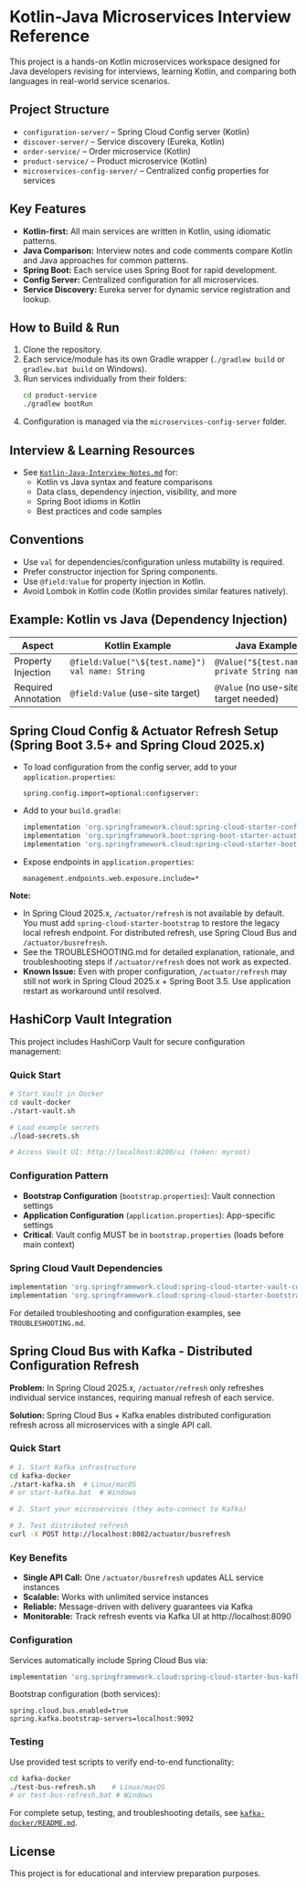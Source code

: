 # Kotlin-Java Microservices Interview Reference

This project is a hands-on Kotlin microservices workspace designed for Java developers revising for interviews, learning Kotlin, and comparing both languages in real-world service scenarios.

## Project Structure

- `configuration-server/` – Spring Cloud Config server (Kotlin)
- `discover-server/` – Service discovery (Eureka, Kotlin)
- `order-service/` – Order microservice (Kotlin)
- `product-service/` – Product microservice (Kotlin)
- `microservices-config-server/` – Centralized config properties for services

## Key Features

- **Kotlin-first:** All main services are written in Kotlin, using idiomatic patterns.
- **Java Comparison:** Interview notes and code comments compare Kotlin and Java approaches for common patterns.
- **Spring Boot:** Each service uses Spring Boot for rapid development.
- **Config Server:** Centralized configuration for all microservices.
- **Service Discovery:** Eureka server for dynamic service registration and lookup.

## How to Build & Run

1. Clone the repository.
2. Each service/module has its own Gradle wrapper (`./gradlew build` or `gradlew.bat build` on Windows).
3. Run services individually from their folders:
   ```bash
   cd product-service
   ./gradlew bootRun
   ```
4. Configuration is managed via the `microservices-config-server` folder.

## Interview & Learning Resources

- See [`Kotlin-Java-Interview-Notes.md`](./product-service/Kotlin-Java-Interview-Notes.md) for:
  - Kotlin vs Java syntax and feature comparisons
  - Data class, dependency injection, visibility, and more
  - Spring Boot idioms in Kotlin
  - Best practices and code samples

## Conventions

- Use `val` for dependencies/configuration unless mutability is required.
- Prefer constructor injection for Spring components.
- Use `@field:Value` for property injection in Kotlin.
- Avoid Lombok in Kotlin code (Kotlin provides similar features natively).

## Example: Kotlin vs Java (Dependency Injection)

| Aspect               | Kotlin Example                                 | Java Example                                  |
|----------------------|------------------------------------------------|-----------------------------------------------|
| Property Injection   | `@field:Value("\${test.name}") val name: String` | `@Value("${test.name}") private String name;` |
| Required Annotation  | `@field:Value` (use-site target)               | `@Value` (no use-site target needed)          |



## Spring Cloud Config & Actuator Refresh Setup (Spring Boot 3.5+ and Spring Cloud 2025.x)

- To load configuration from the config server, add to your `application.properties`:
  ```
  spring.config.import=optional:configserver:
  ```
- Add to your `build.gradle`:
  ```groovy
  implementation 'org.springframework.cloud:spring-cloud-starter-config'
  implementation 'org.springframework.boot:spring-boot-starter-actuator'
  implementation 'org.springframework.cloud:spring-cloud-starter-bootstrap' // Needed for /actuator/refresh in Spring Cloud 2025.x+
  ```
- Expose endpoints in `application.properties`:
  ```
  management.endpoints.web.exposure.include=*
  ```

**Note:**
- In Spring Cloud 2025.x, `/actuator/refresh` is not available by default. You must add `spring-cloud-starter-bootstrap` to restore the legacy local refresh endpoint. For distributed refresh, use Spring Cloud Bus and `/actuator/busrefresh`.
- See the TROUBLESHOOTING.md for detailed explanation, rationale, and troubleshooting steps if `/actuator/refresh` does not work as expected.
- **Known Issue:** Even with proper configuration, `/actuator/refresh` may still not work in Spring Cloud 2025.x + Spring Boot 3.5. Use application restart as workaround until resolved.

## HashiCorp Vault Integration

This project includes HashiCorp Vault for secure configuration management:

### Quick Start
```bash
# Start Vault in Docker
cd vault-docker
./start-vault.sh

# Load example secrets
./load-secrets.sh

# Access Vault UI: http://localhost:8200/ui (token: myroot)
```

### Configuration Pattern
- **Bootstrap Configuration** (`bootstrap.properties`): Vault connection settings
- **Application Configuration** (`application.properties`): App-specific settings  
- **Critical**: Vault config MUST be in `bootstrap.properties` (loads before main context)

### Spring Cloud Vault Dependencies
```groovy
implementation 'org.springframework.cloud:spring-cloud-starter-vault-config'
implementation 'org.springframework.cloud:spring-cloud-starter-bootstrap' // Required for external config
```

For detailed troubleshooting and configuration examples, see `TROUBLESHOOTING.md`.

## Spring Cloud Bus with Kafka - Distributed Configuration Refresh

**Problem:** In Spring Cloud 2025.x, `/actuator/refresh` only refreshes individual service instances, requiring manual refresh of each service.

**Solution:** Spring Cloud Bus + Kafka enables distributed configuration refresh across all microservices with a single API call.

### Quick Start
```bash
# 1. Start Kafka infrastructure
cd kafka-docker
./start-kafka.sh  # Linux/macOS
# or start-kafka.bat  # Windows

# 2. Start your microservices (they auto-connect to Kafka)

# 3. Test distributed refresh
curl -X POST http://localhost:8082/actuator/busrefresh
```

### Key Benefits
- **Single API Call:** One `/actuator/busrefresh` updates ALL service instances
- **Scalable:** Works with unlimited service instances 
- **Reliable:** Message-driven with delivery guarantees via Kafka
- **Monitorable:** Track refresh events via Kafka UI at http://localhost:8090

### Configuration
Services automatically include Spring Cloud Bus via:
```groovy
implementation 'org.springframework.cloud:spring-cloud-starter-bus-kafka'
```

Bootstrap configuration (both services):
```properties
spring.cloud.bus.enabled=true
spring.kafka.bootstrap-servers=localhost:9092
```

### Testing
Use provided test scripts to verify end-to-end functionality:
```bash
cd kafka-docker
./test-bus-refresh.sh    # Linux/macOS
# or test-bus-refresh.bat # Windows
```

For complete setup, testing, and troubleshooting details, see [`kafka-docker/README.md`](./kafka-docker/README.md).

## License

This project is for educational and interview preparation purposes.
